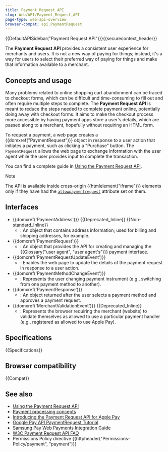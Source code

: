 ```yaml
---
title: Payment Request API
slug: Web/API/Payment_Request_API
page-type: web-api-overview
browser-compat: api.PaymentRequest
---
```


{{DefaultAPISidebar("Payment Request API")}}{{securecontext_header}}

The **Payment Request API** provides a consistent user experience for merchants and users. It is not a new way of paying for things; instead, it's a way for users to select their preferred way of paying for things and make that information available to a merchant.

## Concepts and usage

Many problems related to online shopping cart abandonment can be traced to checkout forms, which can be difficult and time-consuming to fill out and often require multiple steps to complete. The **Payment Request API** is meant to reduce the steps needed to complete payment online, potentially doing away with checkout forms. It aims to make the checkout process more accessible by having payment apps store a user's details, which are passed along to a merchant, hopefully without requiring an HTML form.

To request a payment, a web page creates a {{domxref("PaymentRequest")}} object in response to a user action that initiates a payment, such as clicking a "Purchase" button. The `PaymentRequest` allows the web page to exchange information with the user agent while the user provides input to complete the transaction.

You can find a complete guide in [Using the Payment Request API](/en-US/docs/Web/API/Payment_Request_API/Using_the_Payment_Request_API).

> [!NOTE]
> The API is available inside cross-origin {{htmlelement("iframe")}} elements only if they have had the [`allowpaymentrequest`](/en-US/docs/Web/HTML/Reference/Element/iframe#allowpaymentrequest) attribute set on them.

## Interfaces

- {{domxref('PaymentAddress')}} {{Deprecated_Inline}} {{Non-standard_Inline}}
  - : An object that contains address information; used for billing and shipping addresses, for example.
- {{domxref('PaymentRequest')}}
  - : An object that provides the API for creating and managing the {{Glossary("user agent", "user agent's")}} payment interface.
- {{domxref('PaymentRequestUpdateEvent')}}
  - : Enables the web page to update the details of the payment request in response to a user action.
- {{domxref('PaymentMethodChangeEvent')}}
  - : Represents the user changing payment instrument (e.g., switching from one payment method to another).
- {{domxref('PaymentResponse')}}
  - : An object returned after the user selects a payment method and approves a payment request.
- {{domxref('MerchantValidationEvent')}} {{Deprecated_Inline}}
  - : Represents the browser requiring the merchant (website) to validate themselves as allowed to use a particular payment handler (e.g., registered as allowed to use Apple Pay).

## Specifications

{{Specifications}}

## Browser compatibility

{{Compat}}

## See also

- [Using the Payment Request API](/en-US/docs/Web/API/Payment_Request_API/Using_the_Payment_Request_API)
- [Payment processing concepts](/en-US/docs/Web/API/Payment_Request_API/Concepts)
- [Introducing the Payment Request API for Apple Pay](https://webkit.org/blog/8182/introducing-the-payment-request-api-for-apple-pay/)
- [Google Pay API PaymentRequest Tutorial](https://developers.google.com/pay/api/web/guides/paymentrequest/tutorial)
- [Samsung Pay Web Payments Integration Guide](https://developer.samsung.com/internet/android/web-payments-integration-guide.html)
- [W3C Payment Request API FAQ](https://github.com/w3c/payment-request-info/wiki/FAQ)
- Permissions Policy directive {{httpheader("Permissions-Policy/payment", "payment")}}
